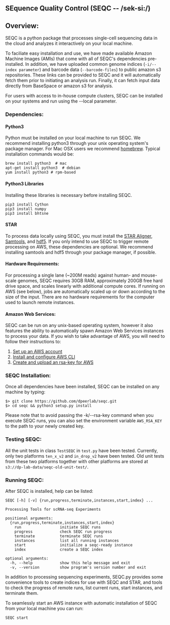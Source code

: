## SEquence Quality Control (SEQC -- /sek-si:/)

## Overview:

SEQC is a python package that processes single-cell sequencing data in the cloud and analyzes it interactively on your local machine.

To faciliate easy installation and use, we have made available Amazon Machine Images (AMIs) that come with all of SEQC's dependencies pre-installed. In addition, we have uploaded common genome indices (`-i/--index parameter`) and barcode data (`--barcode-files`) to public amazon s3 repositories. These links can be provided to SEQC and it will automatically fetch them prior to initiating an analysis run. Finally, it can fetch input data directly from BaseSpace or amazon s3 for analysis.

For users with access to in-house compute clusters, SEQC can be installed on your systems and run using the --local parameter.

### Dependencies:


#### Python3
Python must be installed on your local machine to run SEQC. We recommend installing python3 through your unix operating system's package manager. For Mac OSX users we recommend <a href=http://brew.sh/>homebrew</a>. Typical installation commands would be:

    brew install python3  # mac
    apt-get install python3  # debian
    yum install python3 # rpm-based

#### Python3 Libraries

Installing these libraries is necessary before installing SEQC.

    pip3 install Cython
    pip3 install numpy
    pip3 install bhtsne

#### STAR
To process data locally using SEQC, you must install the <a href=https://github.com/alexdobin/STAR>STAR Aligner</a>, <a href=http://www.htslib.org/>Samtools</a>, and <a href=https://support.hdfgroup.org/HDF5/>hdf5</a>. If you only intend to use SEQC to trigger remote processing on AWS, these dependencies are optional. We recommend installing samtools and hdf5 through your package manager, if possible.

#### Hardware Requirements:
For processing a single lane (~200M reads) against human- and mouse-scale genomes, SEQC requires 30GB RAM, approximately 200GB free hard drive space, and scales linearly with additional compute cores. If running on AWS (see below), jobs are automatically scaled up or down according to the size of the input. There are no hardware requirements for the computer used to launch remote instances.


#### Amazon Web Services:
SEQC can be run on any unix-based operating system, however it also features the ability to automatically spawn Amazon Web Services instances to process your data. If you wish to take advantage of AWS, you will need to follow their instructions to:

1. <a href=http://aws.amazon.com>Set up an AWS account</a>
2. <a href=https://aws.amazon.com/cli/>Install and configure AWS CLI</a>
3. <a href=http://docs.aws.amazon.com/AWSEC2/latest/UserGuide/ec2-key-pairs.html>Create and upload an rsa-key for AWS</a>


### SEQC Installation:

Once all dependencies have been installed, SEQC can be installed on any machine by typing:

    $> git clone https://github.com/dpeerlab/seqc.git
    $> cd seqc && python3 setup.py install

Please note that to avoid passing the -k/--rsa-key command when you execute SEQC runs, you can also set the environment variable `AWS_RSA_KEY` to the path to your newly created key.

### Testing SEQC:

All the unit tests in class `TestSEQC` in `test.py` have been tested. Currently, only two platforms `ten_x_v2` and `in_drop_v2` have been tested. Old unit tests from these two platforms together with other platforms are stored at `s3://dp-lab-data/seqc-old-unit-test/`.

### Running SEQC:

After SEQC is installed, help can be listed:

    SEQC [-h] [-v] {run,progress,terminate,instances,start,index} ...

    Processing Tools for scRNA-seq Experiments

    positional arguments:
      {run,progress,terminate,instances,start,index}
        run                 initiate SEQC runs
        progress            check SEQC run progress
        terminate           terminate SEQC runs
        instances           list all running instances
        start               initialize a seqc-ready instance
        index               create a SEQC index

    optional arguments:
      -h, --help            show this help message and exit
      -v, --version         show program's version number and exit

In addition to processing sequencing experiments, SEQC.py provides some convenience tools to create indices for use with SEQC and STAR, and tools to check the progress of remote runs, list current runs, start instances, and terminate them.

To seamlessly start an AWS instance with automatic installation of SEQC from your local machine you can run:

    SEQC start


